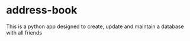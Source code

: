 # address-book
This is a python app designed to create, update and maintain a database with all friends
